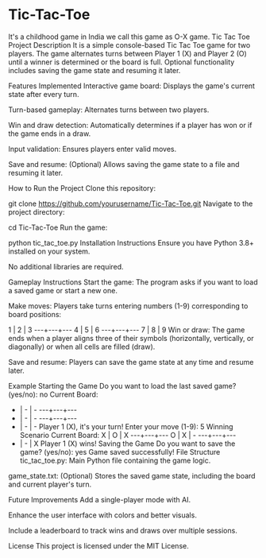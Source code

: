 # Tic-Tac-Toe
It's a childhood game in India we call this game as O-X game.
Tic Tac Toe
Project Description
It is a simple console-based Tic Tac Toe game for two players. The game alternates turns between Player 1 (X) and Player 2 (O) until a winner is determined or the board is full. Optional functionality includes saving the game state and resuming it later.

Features Implemented
Interactive game board: Displays the game's current state after every turn.

Turn-based gameplay: Alternates turns between two players.

Win and draw detection: Automatically determines if a player has won or if the game ends in a draw.

Input validation: Ensures players enter valid moves.

Save and resume: (Optional) Allows saving the game state to a file and resuming it later.

How to Run the Project
Clone this repository:

git clone https://github.com/yourusername/Tic-Tac-Toe.git
Navigate to the project directory:

cd Tic-Tac-Toe
Run the game:

python tic_tac_toe.py
Installation Instructions
Ensure you have Python 3.8+ installed on your system.

No additional libraries are required.

Gameplay Instructions
Start the game: The program asks if you want to load a saved game or start a new one.

Make moves: Players take turns entering numbers (1-9) corresponding to board positions:

 1 | 2 | 3
---+---+---
 4 | 5 | 6
---+---+---
 7 | 8 | 9
Win or draw: The game ends when a player aligns three of their symbols (horizontally, vertically, or diagonally) or when all cells are filled (draw).

Save and resume: Players can save the game state at any time and resume later.

Example
Starting the Game
Do you want to load the last saved game? (yes/no): no
Current Board:
 - | - | -
---+---+---
 - | - | -
---+---+---
 - | - | -
Player 1 (X), it's your turn!
Enter your move (1-9): 5
Winning Scenario
Current Board:
 X | O | X
---+---+---
 O | X | -
---+---+---
 - | - | X
Player 1 (X) wins!
Saving the Game
Do you want to save the game? (yes/no): yes
Game saved successfully!
File Structure
tic_tac_toe.py: Main Python file containing the game logic.

game_state.txt: (Optional) Stores the saved game state, including the board and current player's turn.

Future Improvements
Add a single-player mode with AI.

Enhance the user interface with colors and better visuals.

Include a leaderboard to track wins and draws over multiple sessions.

License
This project is licensed under the MIT License.

